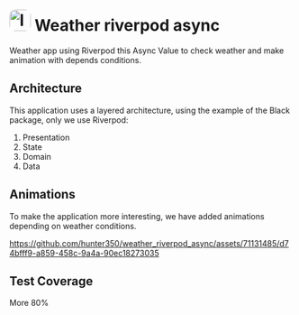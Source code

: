<h1>
  <img src="https://github.com/hunter350/weather_riverpod_async/blob/master/icon_git_v1.png" alt="Image" width="38" style="border-radius: 10px;">  Weather riverpod async</img>
</h1>


Weather app using Riverpod this Async Value to check weather 
and make animation with depends conditions.

## Architecture

This application uses a layered architecture, using the example of the Black package, only we use Riverpod:
1. Presentation
2. State
3. Domain
4. Data

## Animations
To make the application more interesting, we have added animations depending on weather conditions.

https://github.com/hunter350/weather_riverpod_async/assets/71131485/d74bfff9-a859-458c-9a4a-90ec18273035

## Test Coverage
More 80%